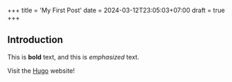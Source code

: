 +++
title = 'My First Post'
date = 2024-03-12T23:05:03+07:00
draft = true
+++
## Introduction

This is **bold** text, and this is *emphasized* text.

Visit the [Hugo](https://gohugo.io) website!
